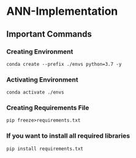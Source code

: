 # ANN-Implementation

## Important Commands
### Creating Environment
```
conda create --prefix ./envs python=3.7 -y
```
### Activating Environment
```
conda activate ./envs
```

### Creating Requirements File
```
pip freeze>requirements.txt
```

### If you want to install all required libraries
```
pip install requirements.txt
```

